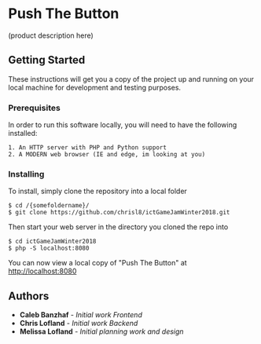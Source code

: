# Push The Button

(product description here)

## Getting Started

These instructions will get you a copy of the project up and running on your local machine for development and testing purposes.

### Prerequisites

In order to run this software locally, you will need to have the following installed:

```
1. An HTTP server with PHP and Python support
2. A MODERN web browser (IE and edge, im looking at you)
```

### Installing

To install, simply clone the repository into a local folder

```
$ cd /{somefoldername}/
$ git clone https://github.com/chrisl8/ictGameJamWinter2018.git
```

Then start your web server in the directory you cloned the repo into

```
$ cd ictGameJamWinter2018
$ php -S localhost:8080
```

You can now view a local copy of "Push The Button" at [http://localhost:8080](http://localhost:8080)

## Authors

* **Caleb Banzhaf** - *Initial work Frontend*
* **Chris Lofland** - *Initial work Backend*
* **Melissa Lofland** - *Initial planning work and design*
